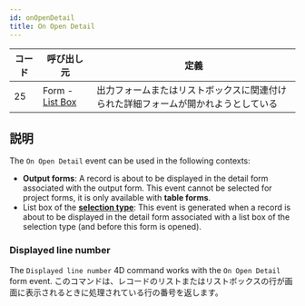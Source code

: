 ```yaml
---
id: onOpenDetail
title: On Open Detail
---
```


| コード | 呼び出し元                                              | 定義                                        |
| --- | -------------------------------------------------- | ----------------------------------------- |
| 25  | Form - [List Box](FormObjects/listbox_overview.md) | 出力フォームまたはリストボックスに関連付けられた詳細フォームが開かれようとしている |

## 説明

The `On Open Detail` event can be used in the following contexts:

- **Output forms**: A record is about to be displayed in the detail form associated with the output form. This event cannot be selected for project forms, it is only available with **table forms**.
- List box of the [**selection type**](FormObjects/listbox_overview.md#selection-list-boxes): This event is generated when a record is about to be displayed in the detail form associated with a list box of the selection type (and before this form is opened).

### Displayed line number

The `Displayed line number` 4D command works with the `On Open Detail` form event. このコマンドは、レコードのリストまたはリストボックスの行が画面に表示されるときに処理されている行の番号を返します。
